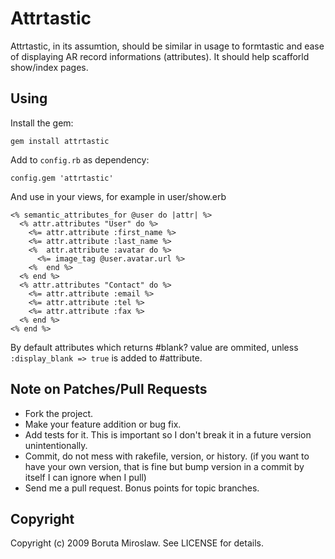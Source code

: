 # Attrtastic

Attrtastic, in its assumtion, should be similar in usage to formtastic and
ease of displaying AR record informations (attributes). It should help
scafforld show/index pages.

## Using

Install the gem:

    gem install attrtastic

Add to `config.rb` as dependency:

    config.gem 'attrtastic'

And use in your views, for example in user/show.erb

    <% semantic_attributes_for @user do |attr| %>
      <% attr.attributes "User" do %>
        <%= attr.attribute :first_name %>
        <%= attr.attribute :last_name %>
        <%  attr.attribute :avatar do %>
          <%= image_tag @user.avatar.url %>
        <%  end %>
      <% end %>
      <% attr.attributes "Contact" do %>
        <%= attr.attribute :email %>
        <%= attr.attribute :tel %>
        <%= attr.attribute :fax %>
      <% end %>
    <% end %>

By default attributes which returns #blank? value are ommited, unless
`:display_blank => true` is added to #attribute.

## Note on Patches/Pull Requests
 
* Fork the project.
* Make your feature addition or bug fix.
* Add tests for it. This is important so I don't break it in a
  future version unintentionally.
* Commit, do not mess with rakefile, version, or history.
  (if you want to have your own version, that is fine but bump version in a commit by itself I can ignore when I pull)
* Send me a pull request. Bonus points for topic branches.

## Copyright

Copyright (c) 2009 Boruta Miroslaw. See LICENSE for details.

